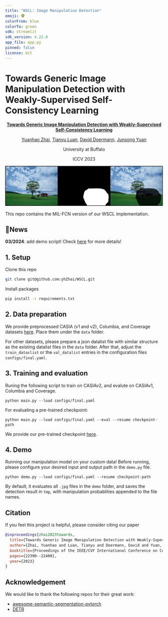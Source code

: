 ```yaml
---
title: "WSCL: Image Manipulation Detection"
emoji: 🕵️
colorFrom: blue
colorTo: green
sdk: streamlit
sdk_version: 4.22.0
app_file: app.py
pinned: false
license: mit
---
```


# Towards Generic Image Manipulation Detection with Weakly-Supervised Self-Consistency Learning


<p align="center">
  <a href="https://arxiv.org/abs/2309.01246"><b>Towards Generic Image Manipulation Detection with Weakly-Supervised Self-Consistency Learning</b></a>
</p>

<p align="center">
  <a href="https://www.yhzhai.com">Yuanhao Zhai</a>, 
  <a href="https://tyluann.github.io">Tianyu Luan</a>, 
  <a href="https://cse.buffalo.edu/~doermann/">David Doermann</a>, 
  <a href="https://cse.buffalo.edu/~jsyuan/">Junsong Yuan</a>
</p>

<p align="center">
  University at Buffalo
</p>

<p align="center">
  ICCV 2023
</p>

![tp](./assets/tp.jpg)

This repo contains the MIL-FCN version of our WSCL implementation.

## 🚨News

**03/2024**: add demo script! Check [here](https://github.com/yhZhai/WSCL?tab=readme-ov-file#4-demo) for more details!

## 1. Setup
Clone this repo

```bash
git clone git@github.com:yhZhai/WSCL.git
```

Install packages
```bash
pip install -r requirements.txt
```

## 2. Data preparation

We provide preprocessed CASIA (v1 and v2), Columbia, and Coverage datasets [here](https://buffalo.box.com/s/2t3eqvwp7ua2ircpdx12sfq04sne4x50).
Place them under the `data` folder.

For other datasets, please prepare a json datalist file with similar structure as the existing datalist files in the `data` folder. After that, adjust the `train_dataslist` or the `val_datalist` entries in the configuration files `configs/final.yaml`.


## 3. Training and evaluation

Runing the following script to train on CASIAv2, and evalute on CASIAv1, Columbia and Coverage.

```shell
python main.py --load configs/final.yaml
```

For evaluating a pre-trained checkpoint:
```shell
python main.py --load configs/final.yaml --eval --resume checkpoint-path
```

We provide our pre-trained checkpoint [here](https://buffalo.box.com/s/2t3eqvwp7ua2ircpdx12sfq04sne4x50).


## 4. Demo

Running our manipulation model on your custom data!
Before running, please configure your desired input and output path in the `demo.py` file.

```shell
python demo.py --load configs/final.yaml --resume checkpoint-path
```

By default, it evaluates all  `.jpg` files in the `demo` folder, and saves the
detection result in `tmp`, with manipulation probablities appended to the file names.



## Citation
If you feel this project is helpful, please consider citing our paper
```bibtex
@inproceedings{zhai2023towards,
  title={Towards Generic Image Manipulation Detection with Weakly-Supervised Self-Consistency Learning},
  author={Zhai, Yuanhao and Luan, Tianyu and Doermann, David and Yuan, Junsong},
  booktitle={Proceedings of the IEEE/CVF International Conference on Computer Vision},
  pages={22390--22400},
  year={2023}
}
```


## Acknowledgement
We would like to thank the following repos for their great work:
- [awesome-semantic-segmentation-pytorch](https://github.com/Tramac/awesome-semantic-segmentation-pytorch)
- [DETR](https://github.com/facebookresearch/detr)

